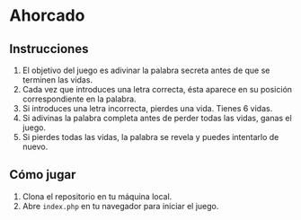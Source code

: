 # Ahorcado

## Instrucciones

1. El objetivo del juego es adivinar la palabra secreta antes de que se terminen las vidas.
2. Cada vez que introduces una letra correcta, ésta aparece en su posición correspondiente en la palabra.
3. Si introduces una letra incorrecta, pierdes una vida. Tienes 6 vidas.
4. Si adivinas la palabra completa antes de perder todas las vidas, ganas el juego.
5. Si pierdes todas las vidas, la palabra se revela y puedes intentarlo de nuevo.

## Cómo jugar

1. Clona el repositorio en tu máquina local.
2. Abre `index.php` en tu navegador para iniciar el juego.